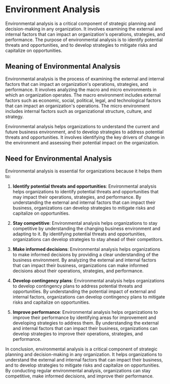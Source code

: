 # Environment Analysis
Environmental analysis is a critical component of strategic planning and decision-making in any organization. It involves examining the external and internal factors that can impact an organization's operations, strategies, and performance. The purpose of environmental analysis is to identify potential threats and opportunities, and to develop strategies to mitigate risks and capitalize on opportunities.

## Meaning of Environmental Analysis

Environmental analysis is the process of examining the external and internal factors that can impact an organization's operations, strategies, and performance. It involves analyzing the macro and micro environments in which an organization operates. The macro environment includes external factors such as economic, social, political, legal, and technological factors that can impact an organization's operations. The micro environment includes internal factors such as organizational structure, culture, and strategy.

Environmental analysis helps organizations to understand the current and future business environment, and to develop strategies to address potential threats and opportunities. It involves identifying the key drivers of change in the environment and assessing their potential impact on the organization.

## Need for Environmental Analysis

Environmental analysis is essential for organizations because it helps them to:

1. **Identify potential threats and opportunities**: Environmental analysis helps organizations to identify potential threats and opportunities that may impact their operations, strategies, and performance. By understanding the external and internal factors that can impact their business, organizations can develop strategies to mitigate risks and capitalize on opportunities.

2. **Stay competitive**: Environmental analysis helps organizations to stay competitive by understanding the changing business environment and adapting to it. By identifying potential threats and opportunities, organizations can develop strategies to stay ahead of their competitors.

3. **Make informed decisions**: Environmental analysis helps organizations to make informed decisions by providing a clear understanding of the business environment. By analyzing the external and internal factors that can impact their business, organizations can make informed decisions about their operations, strategies, and performance.

4. **Develop contingency plans**: Environmental analysis helps organizations to develop contingency plans to address potential threats and opportunities. By understanding the potential impact of external and internal factors, organizations can develop contingency plans to mitigate risks and capitalize on opportunities.

5. **Improve performance**: Environmental analysis helps organizations to improve their performance by identifying areas for improvement and developing strategies to address them. By understanding the external and internal factors that can impact their business, organizations can develop strategies to improve their operations, strategies, and performance.

In conclusion, environmental analysis is a critical component of strategic planning and decision-making in any organization. It helps organizations to understand the external and internal factors that can impact their business, and to develop strategies to mitigate risks and capitalize on opportunities. By conducting regular environmental analysis, organizations can stay competitive, make informed decisions, and improve their performance.
